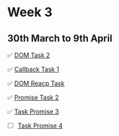 # Week 3

## 30th March to 9th April

   ✅  [DOM Task 2](DOM_Task_2)

   ✅  [Callback Task 1](callback-task-1)

   ✅  [DOM Reacp Task](DOMreacp-task)
   
   ✅  [Promise Task 2](promise-task-2)
   
   ✅  [Task Promise 3](task-promise-3)
   
   - [ ] [Task Promise 4](Task-promise-4)
   
